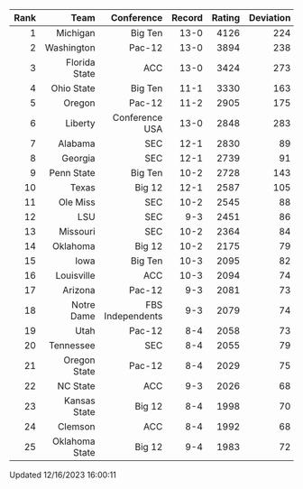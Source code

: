 | Rank  | Team                 | Conference           | Record   | Rating | Deviation |
| ---:  | ---:                 | ---:                 | ---:     | ---:   | ---:      |
| 1     | Michigan             | Big Ten              | 13-0     | 4126   | 224       |
| 2     | Washington           | Pac-12               | 13-0     | 3894   | 238       |
| 3     | Florida State        | ACC                  | 13-0     | 3424   | 273       |
| 4     | Ohio State           | Big Ten              | 11-1     | 3330   | 163       |
| 5     | Oregon               | Pac-12               | 11-2     | 2905   | 175       |
| 6     | Liberty              | Conference USA       | 13-0     | 2848   | 283       |
| 7     | Alabama              | SEC                  | 12-1     | 2830   | 89        |
| 8     | Georgia              | SEC                  | 12-1     | 2739   | 91        |
| 9     | Penn State           | Big Ten              | 10-2     | 2728   | 143       |
| 10    | Texas                | Big 12               | 12-1     | 2587   | 105       |
| 11    | Ole Miss             | SEC                  | 10-2     | 2545   | 88        |
| 12    | LSU                  | SEC                  | 9-3      | 2451   | 86        |
| 13    | Missouri             | SEC                  | 10-2     | 2364   | 84        |
| 14    | Oklahoma             | Big 12               | 10-2     | 2175   | 79        |
| 15    | Iowa                 | Big Ten              | 10-3     | 2095   | 82        |
| 16    | Louisville           | ACC                  | 10-3     | 2094   | 74        |
| 17    | Arizona              | Pac-12               | 9-3      | 2081   | 73        |
| 18    | Notre Dame           | FBS Independents     | 9-3      | 2079   | 74        |
| 19    | Utah                 | Pac-12               | 8-4      | 2058   | 73        |
| 20    | Tennessee            | SEC                  | 8-4      | 2055   | 79        |
| 21    | Oregon State         | Pac-12               | 8-4      | 2029   | 75        |
| 22    | NC State             | ACC                  | 9-3      | 2026   | 68        |
| 23    | Kansas State         | Big 12               | 8-4      | 1998   | 70        |
| 24    | Clemson              | ACC                  | 8-4      | 1992   | 68        |
| 25    | Oklahoma State       | Big 12               | 9-4      | 1983   | 72        |

Updated 12/16/2023 16:00:11
